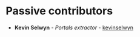 # Passive contributors

-   **Kevin Selwyn** - _Portals extractor_ - [kevinselwyn](https://github.com/kevinselwyn/pokestop)
